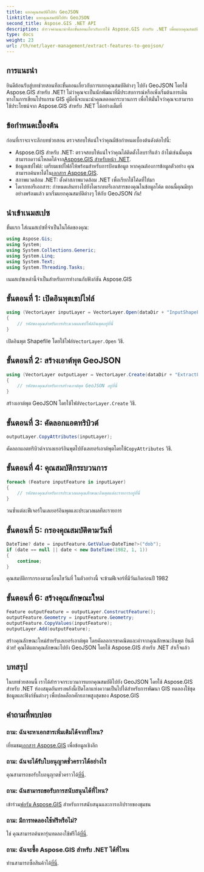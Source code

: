 ```yaml
---
title: แยกคุณสมบัติไปยัง GeoJSON
linktitle: แยกคุณสมบัติไปยัง GeoJSON
second_title: Aspose.GIS .NET API
description: สำรวจคำแนะนำทีละขั้นตอนเกี่ยวกับการใช้ Aspose.GIS สำหรับ .NET เพื่อแยกคุณสมบัติต่างๆ ให้กับ GeoJSON ควบคุมพลังของ GIS ได้อย่างง่ายดาย! #จัดทำ #GIS
type: docs
weight: 23
url: /th/net/layer-management/extract-features-to-geojson/
---
```

## การแนะนำ
ยินดีต้อนรับสู่บทช่วยสอนทีละขั้นตอนเกี่ยวกับการแยกคุณสมบัติต่างๆ ไปยัง GeoJSON โดยใช้ Aspose.GIS สำหรับ .NET! ไม่ว่าคุณจะเป็นนักพัฒนาที่มีประสบการณ์หรือเพิ่งเริ่มต้นการเดินทางในการเขียนโปรแกรม GIS คู่มือนี้จะแนะนำคุณตลอดกระบวนการ เพื่อให้มั่นใจว่าคุณจะสามารถใช้ประโยชน์จาก Aspose.GIS สำหรับ .NET ได้อย่างเต็มที่
## ข้อกำหนดเบื้องต้น
ก่อนที่เราจะเจาะลึกบทช่วยสอน ตรวจสอบให้แน่ใจว่าคุณมีข้อกำหนดเบื้องต้นดังต่อไปนี้:
-  Aspose.GIS สำหรับ .NET: ตรวจสอบให้แน่ใจว่าคุณได้ติดตั้งไลบรารีแล้ว ถ้าไม่เช่นนั้นคุณสามารถดาวน์โหลดได้จาก[Aspose.GIS สำหรับหน้า .NET](https://releases.aspose.com/gis/net/).
-  ข้อมูลเชปไฟล์: เตรียมเชปไฟล์ให้พร้อมสำหรับการป้อนข้อมูล หากคุณต้องการข้อมูลตัวอย่าง คุณสามารถค้นหาได้ใน[เอกสาร Aspose.GIS](https://reference.aspose.com/gis/net/).
- สภาพแวดล้อม .NET: ตั้งค่าสภาพแวดล้อม .NET เพื่อเรียกใช้โค้ดที่ให้มา
- ไดเรกทอรีเอกสาร: กำหนดเส้นทางไปยังไดเรกทอรีเอกสารของคุณในข้อมูลโค้ด
ตอนนี้คุณมีทุกอย่างพร้อมแล้ว มาเริ่มแยกคุณสมบัติต่างๆ ให้กับ GeoJSON กัน!
## นำเข้าเนมสเปซ
ขั้นแรก ใส่เนมสเปซที่จำเป็นในโค้ดของคุณ:
```csharp
using Aspose.Gis;
using System;
using System.Collections.Generic;
using System.Linq;
using System.Text;
using System.Threading.Tasks;
```
เนมสเปซเหล่านี้จำเป็นสำหรับการทำงานกับฟังก์ชัน Aspose.GIS
## ขั้นตอนที่ 1: เปิดอินพุตเชปไฟล์
```csharp
using (VectorLayer inputLayer = VectorLayer.Open(dataDir + "InputShapeFile.shp", Drivers.Shapefile))
{
    // รหัสของคุณสำหรับการประมวลผลเชปไฟล์อินพุตอยู่ที่นี่
}
```
 เปิดอินพุต Shapefile โดยใช้ไฟล์`VectorLayer.Open` วิธี.
## ขั้นตอนที่ 2: สร้างเอาต์พุต GeoJSON
```csharp
using (VectorLayer outputLayer = VectorLayer.Create(dataDir + "ExtractFeaturesFromShapeFileToGeoJSON_out.json", Drivers.GeoJson))
{
    // รหัสของคุณสำหรับการสร้างเอาต์พุต GeoJSON อยู่ที่นี่
}
```
 สร้างเอาต์พุต GeoJSON โดยใช้ไฟล์`VectorLayer.Create` วิธี.
## ขั้นตอนที่ 3: คัดลอกแอตทริบิวต์
```csharp
outputLayer.CopyAttributes(inputLayer);
```
 คัดลอกแอตทริบิวต์จากเลเยอร์อินพุตไปยังเลเยอร์เอาต์พุตโดยใช้`CopyAttributes` วิธี.
## ขั้นตอนที่ 4: คุณสมบัติกระบวนการ
```csharp
foreach (Feature inputFeature in inputLayer)
{
    // รหัสของคุณสำหรับการประมวลผลคุณลักษณะอินพุตแต่ละรายการอยู่ที่นี่
}
```
วนซ้ำแต่ละฟีเจอร์ในเลเยอร์อินพุตและประมวลผลทีละรายการ
## ขั้นตอนที่ 5: กรองคุณสมบัติตามวันที่
```csharp
DateTime? date = inputFeature.GetValue<DateTime?>("dob");
if (date == null || date < new DateTime(1982, 1, 1))
{
    continue;
}
```
คุณสมบัติการกรองตามเงื่อนไขวันที่ ในตัวอย่างนี้ จะข้ามฟีเจอร์ที่มีวันเกิดก่อนปี 1982
## ขั้นตอนที่ 6: สร้างคุณลักษณะใหม่
```csharp
Feature outputFeature = outputLayer.ConstructFeature();
outputFeature.Geometry = inputFeature.Geometry;
outputFeature.CopyValues(inputFeature);
outputLayer.Add(outputFeature);
```
สร้างคุณลักษณะใหม่สำหรับเลเยอร์เอาต์พุต โดยคัดลอกเรขาคณิตและค่าจากคุณลักษณะอินพุต
ยินดีด้วย! คุณได้แตกคุณลักษณะไปยัง GeoJSON โดยใช้ Aspose.GIS สำหรับ .NET สำเร็จแล้ว
## บทสรุป
ในบทช่วยสอนนี้ เราได้สำรวจกระบวนการแยกคุณสมบัติไปยัง GeoJSON โดยใช้ Aspose.GIS สำหรับ .NET ห้องสมุดอันทรงพลังนี้เปิดโลกแห่งความเป็นไปได้สำหรับการพัฒนา GIS ทดลองใช้ชุดข้อมูลและฟังก์ชันต่างๆ เพื่อปลดล็อกศักยภาพสูงสุดของ Aspose.GIS
## คำถามที่พบบ่อย
### ถาม: ฉันจะหาเอกสารเพิ่มเติมได้จากที่ไหน?
 เยี่ยมชม[เอกสาร Aspose.GIS](https://reference.aspose.com/gis/net/) เพื่อข้อมูลเชิงลึก
### ถาม: ฉันจะได้รับใบอนุญาตชั่วคราวได้อย่างไร
 คุณสามารถขอรับใบอนุญาตชั่วคราวได้[ที่นี่](https://purchase.aspose.com/temporary-license/).
### ถาม: ฉันสามารถขอรับการสนับสนุนได้ที่ไหน?
 เข้าร่วม[ฟอรัม Aspose.GIS](https://forum.aspose.com/c/gis/33) สำหรับการสนับสนุนและการอภิปรายของชุมชน
### ถาม: มีการทดลองใช้ฟรีหรือไม่?
 ใช่ คุณสามารถค้นหารุ่นทดลองใช้ฟรีได้[ที่นี่](https://releases.aspose.com/).
### ถาม: ฉันจะซื้อ Aspose.GIS สำหรับ .NET ได้ที่ไหน
 ท่านสามารถซื้อสินค้าได้[ที่นี่](https://purchase.aspose.com/buy).